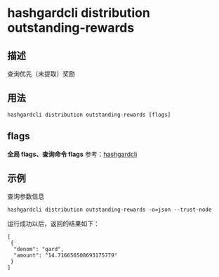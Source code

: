 # hashgardcli distribution outstanding-rewards

## 描述

查询优先（未提取）奖励

## 用法

```
hashgardcli distribution outstanding-rewards [flags]
```

## flags

**全局 flags、查询命令 flags** 参考：[hashgardcli](../README.md)

## 示例

查询参数信息

```
hashgardcli distribution outstanding-rewards -o=json --trust-node
```

运行成功以后，返回的结果如下：

```
[
 {
  "denom": "gard",
  "amount": "14.716656508693175779"
 }
]
```
